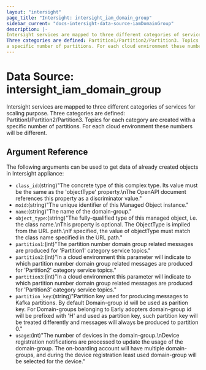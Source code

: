 ```yaml
---
layout: "intersight"
page_title: "Intersight: intersight_iam_domain_group"
sidebar_current: "docs-intersight-data-source-iamDomainGroup"
description: |-
Intersight services are mapped to three different categories of services for scaling purpose.
Three categories are defined: Partition1/Partition2/Partition3. Topics for each category are created with
a specific number of partitions. For each cloud environment these numbers will be different.
---
```


# Data Source: intersight_iam_domain_group
Intersight services are mapped to three different categories of services for scaling purpose.
Three categories are defined: Partition1/Partition2/Partition3. Topics for each category are created with
a specific number of partitions. For each cloud environment these numbers will be different.
## Argument Reference
The following arguments can be used to get data of already created objects in Intersight appliance:
* `class_id`:(string)"The concrete type of this complex type. Its value must be the same as the 'objectType' property.\nThe OpenAPI document references this property as a discriminator value."
* `moid`:(string)"The unique identifier of this Managed Object instance."
* `name`:(string)"The name of the domain-group."
* `object_type`:(string)"The fully-qualified type of this managed object, i.e. the class name.\nThis property is optional. The ObjectType is implied from the URL path.\nIf specified, the value of objectType must match the class name specified in the URL path."
* `partition1`:(int)"The partition number domain group related messages are produced for 'Partition1' category service topics."
* `partition2`:(int)"In a cloud environment this parameter will indicate to which partition number domain group related messages are produced for 'Partition2' category service topics."
* `partition3`:(int)"In a cloud environment this parameter will indicate to which partition number domain group related messages are produced for 'Partition3' category service topics."
* `partition_key`:(string)"Partition key used for producing messages to Kafka partitions. By default Domain-group id will be used as parition key. For Domain-groups belonging to Early adopters domain-group id will be prefixed with 'H' and used as partition key, such partition key will be treated differently and messages will always be produced to partition 0."
* `usage`:(int)"The number of devices in the domain-group.\nDevice registration notifications are processed to update the usage of the domain-group. The on-boarding account will have multiple domain-groups, and during the device registration least used domain-group will be selected for the device."
